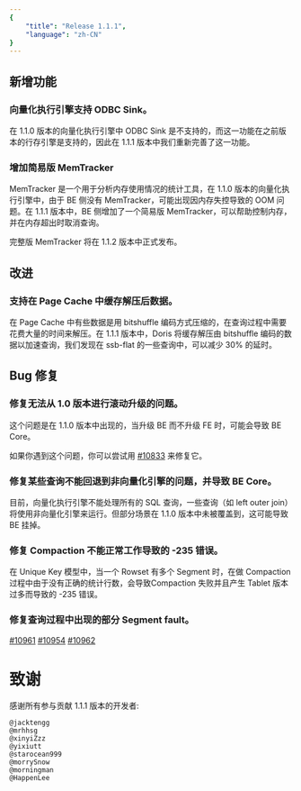 ```yaml
---
{
    "title": "Release 1.1.1",
    "language": "zh-CN"
}
---
```


## 新增功能

### 向量化执行引擎支持 ODBC Sink。

在 1.1.0 版本的向量化执行引擎中 ODBC Sink 是不支持的，而这一功能在之前版本的行存引擎是支持的，因此在 1.1.1 版本中我们重新完善了这一功能。

### 增加简易版 MemTracker

MemTracker 是一个用于分析内存使用情况的统计工具，在 1.1.0 版本的向量化执行引擎中，由于 BE 侧没有 MemTracker，可能出现因内存失控导致的 OOM 问题。在 1.1.1 版本中，BE 侧增加了一个简易版 MemTracker，可以帮助控制内存，并在内存超出时取消查询。

完整版 MemTracker 将在 1.1.2 版本中正式发布。


## 改进

### 支持在 Page Cache 中缓存解压后数据。

在 Page Cache 中有些数据是用 bitshuffle 编码方式压缩的，在查询过程中需要花费大量的时间来解压。在 1.1.1 版本中，Doris 将缓存解压由 bitshuffle 编码的数据以加速查询，我们发现在 ssb-flat 的一些查询中，可以减少 30% 的延时。

## Bug 修复

### 修复无法从 1.0 版本进行滚动升级的问题。

这个问题是在 1.1.0 版本中出现的，当升级 BE 而不升级 FE 时，可能会导致 BE Core。

如果你遇到这个问题，你可以尝试用 [#10833](https://github.com/apache/doris/pull/10833) 来修复它。

### 修复某些查询不能回退到非向量化引擎的问题，并导致 BE Core。

目前，向量化执行引擎不能处理所有的 SQL 查询，一些查询（如 left outer join）将使用非向量化引擎来运行。但部分场景在 1.1.0 版本中未被覆盖到，这可能导致 BE 挂掉。

### 修复 Compaction 不能正常工作导致的 -235 错误。

在 Unique Key 模型中，当一个 Rowset 有多个 Segment 时，在做 Compaction 过程中由于没有正确的统计行数，会导致Compaction 失败并且产生 Tablet 版本过多而导致的 -235 错误。

### 修复查询过程中出现的部分 Segment fault。

[#10961](https://github.com/apache/doris/pull/10961) 
[#10954](https://github.com/apache/doris/pull/10954) 
[#10962](https://github.com/apache/doris/pull/10962)

# 致谢

感谢所有参与贡献 1.1.1 版本的开发者:

```
@jacktengg
@mrhhsg
@xinyiZzz
@yixiutt
@starocean999
@morrySnow
@morningman
@HappenLee
```